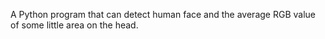 A Python program that can detect human face and the average RGB value of some little area on the head.
